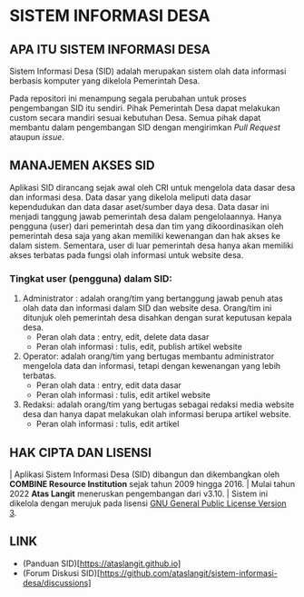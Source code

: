 # SISTEM INFORMASI DESA

## APA ITU SISTEM INFORMASI DESA
Sistem Informasi Desa (SID) adalah merupakan sistem olah data informasi berbasis komputer yang dikelola Pemerintah Desa.

Pada repositori ini menampung segala perubahan untuk proses pengembangan SID itu sendiri.
Pihak Pemerintah Desa dapat melakukan custom secara mandiri sesuai kebutuhan Desa. Semua pihak dapat membantu dalam
pengembangan SID dengan mengirimkan *Pull Request* ataupun *issue*.

## MANAJEMEN AKSES SID
Aplikasi SID dirancang sejak awal oleh CRI untuk mengelola data dasar desa dan informasi desa. Data dasar yang dikelola meliputi data dasar kependudukan dan data dasar aset/sumber daya desa. Data dasar ini menjadi tanggung jawab pemerintah desa dalam pengelolaannya. Hanya pengguna (user) dari pemerintah desa dan tim yang dikoordinasikan oleh pemerintah desa saja yang akan memiliki kewenangan dan hak akses ke dalam sistem. Sementara, user di luar pemerintah desa hanya akan memiliki akses terbatas pada fungsi olah informasi untuk website desa.

### Tingkat user (pengguna) dalam SID:

1. Administrator : adalah orang/tim yang bertanggung jawab penuh atas olah data dan informasi dalam SID dan website desa. Orang/tim ini ditunjuk oleh pemerintah desa disahkan dengan surat keputusan kepala desa.
   - Peran olah data : entry, edit, delete data dasar
   - Peran olah informasi : tulis, edit, publish artikel website
2. Operator: adalah orang/tim yang bertugas membantu administrator mengelola data dan informasi, tetapi dengan kewenangan yang lebih terbatas.
   - Peran olah data : entry, edit data dasar
   - Peran olah informasi : tulis, edit artikel website
3. Redaksi: adalah orang/tim yang bertugas sebagai redaksi media website desa dan hanya dapat melakukan olah informasi berupa artikel website.
   - Peran olah informasi : tulis, edit artikel

## HAK CIPTA DAN LISENSI

| Aplikasi Sistem Informasi Desa (SID) dibangun dan dikembangkan oleh **COMBINE Resource Institution** sejak tahun 2009 hingga 2016.
| Mulai tahun 2022 **Atas Langit** meneruskan pengembangan dari v3.10.
| Sistem ini dikelola dengan merujuk pada lisensi [GNU General Public License Version 3](https://github.com/ataslangit/sistem-informasi-desa/blob/dev/LICENSE).

## LINK
- (Panduan SID)[https://ataslangit.github.io]
- (Forum Diskusi SID)[https://github.com/ataslangit/sistem-informasi-desa/discussions]
